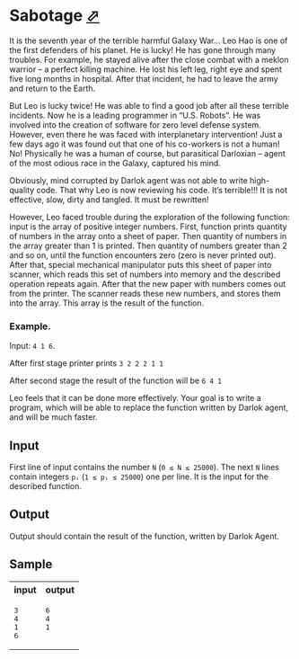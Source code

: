 # Sabotage [⬀](https://acm.timus.ru/problem.aspx?space=1&num=1290)

It is the seventh year of the terrible harmful Galaxy War... Leo Hao is one of the first defenders of his planet. He is lucky! He has gone through many troubles. For example, he stayed alive after the close combat with a meklon warrior – a perfect killing machine. He lost his left leg, right eye and spent five long months in hospital. After that incident, he had to leave the army and return to the Earth.

But Leo is lucky twice! He was able to find a good job after all these terrible incidents. Now he is a leading programmer in “U.S. Robots”. He was involved into the creation of software for zero level defense system. However, even there he was faced with interplanetary intervention! Just a few days ago it was found out that one of his co-workers is not a human! No! Physically he was a human of course, but parasitical Darloxian – agent of the most odious race in the Galaxy, captured his mind.

Obviously, mind corrupted by Darlok agent was not able to write high-quality code. That why Leo is now reviewing his code. It’s terrible!!! It is not effective, slow, dirty and tangled. It must be rewritten!

However, Leo faced trouble during the exploration of the following function: input is the array of positive integer numbers. First, function prints quantity of numbers in the array onto a sheet of paper. Then quantity of numbers in the array greater than 1 is printed. Then quantity of numbers greater than 2 and so on, until the function encounters zero (zero is never printed out). After that, special mechanical manipulator puts this sheet of paper into scanner, which reads this set of numbers into memory and the described operation repeats again. After that the new paper with numbers comes out from the printer. The scanner reads these new numbers, and stores them into the array. This array is the result of the function.

### Example. 

Input: `4 1 6`.

After first stage printer prints `3 2 2 2 1 1`

After second stage the result of the function will be `6 4 1`

Leo feels that it can be done more effectively. Your goal is to write a program, which will be able to replace the function written by Darlok agent, and will be much faster.

## Input

First line of input contains the number `N` (`0 ≤ N ≤ 25000`). The next `N` lines contain integers `pᵢ` (`1 ≤ pᵢ ≤ 25000`) one per line. It is the input for the described function.

## Output

Output should contain the result of the function, written by Darlok Agent.


## Sample

<table>
<tr>
<th>input</th>
<th>output</th>
</tr>
<tr>
<td style="vertical-align: top">
<pre>
3
4
1
6
</pre>
</td>
<td style="vertical-align: top">
<pre>
6
4
1
</pre>
</td>
</tr>
</table>

